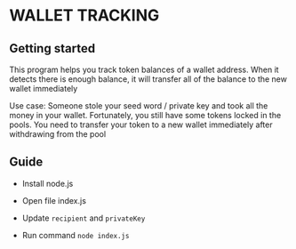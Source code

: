 # WALLET TRACKING

## Getting started

This program helps you track token balances of a wallet address. When it detects there is enough balance, it will transfer all of the balance to the new wallet immediately

Use case: Someone stole your seed word / private key and took all the money in your wallet. Fortunately, you still have some tokens locked in the pools. You need to transfer your token to a new wallet  immediately after withdrawing from the pool

## Guide

- Install node.js

- Open file index.js

- Update ``recipient`` and ``privateKey``

- Run command ``node index.js``
